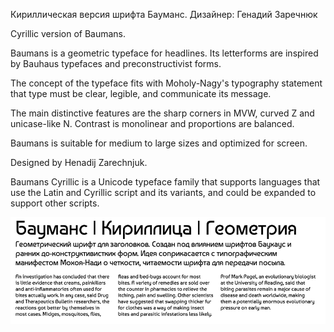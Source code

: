 Кириллическая версия шрифта Бауманс.
Дизайнер: Генадий Заречнюк

Cyrillic version of Baumans. 

Baumans is a geometric typeface for headlines.
Its letterforms are inspired by Bauhaus typefaces
and preconstructivist forms.

The concept of the typeface fits with
Moholy-Nagy's typography statement that type
must be clear, legible, and communicate its message.

The main distinctive features are the 
sharp corners in MVW, curved Z and unicase-like N.
Contrast is monolinear and proportions are balanced.

Baumans is suitable for medium to large sizes and optimized for screen.

Designed by Henadij Zarechnjuk.

Baumans Cyrillic is a Unicode typeface family that supports 
languages that use the Latin and Cyrillic script and its variants, and 
could be expanded to support other scripts.

![Baumans Cyrillic Font](src/sample.png)

